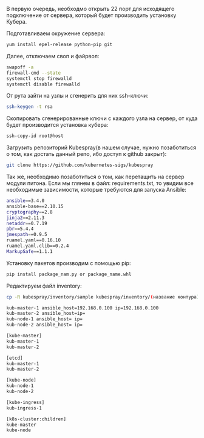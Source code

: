 В первую очередь, необходмо открыть 22 порт для исходящего подключение от сервера, который будет производить установку Кубера.

Подготавливаем окружение сервера:
```sh
yum install epel-release python-pip git
```

Далее, отключаем своп и файрвол:
```sh
swapoff -a 
firewall-cmd --state
systemctl stop firewalld
systemctl disable firewalld
```

От рута зайти на узлы и сгенерить для них ssh-ключи:
```sh
ssh-keygen -t rsa
```

Скопировать сгенерированные ключи с каждого узла на сервер, от куда будет производится установка кубера:
```sh
ssh-copy-id root@host
```

Загрузить репозиторий Kubespray(в нашем случае, нужно позаботиться о том, как достать данный репо, ибо доступ к github закрыт):
```sh
git clone https://github.com/kubernetes-sigs/kubespray
```

Так же, необходимо позаботиться о том, как перетащить на сервер модули питона.
Если мы глянем в файл: requirements.txt, то увидим все необходимые зависимости, которые требуются для запуска Ansible:
```sh
ansible==3.4.0
ansible-base==2.10.15
cryptography==2.8
jinja2==2.11.3
netaddr==0.7.19
pbr==5.4.4
jmespath==0.9.5
ruamel.yaml==0.16.10
ruamel.yaml.clib==0.2.4
MarkupSafe==1.1.1
```

Установку пакетов производим с помощью pip:
```sh
pip install package_nam.py or package_name.whl
```

Редактируем файл inventory:
```sh
cp -R kubespray/inventory/sample kubespray/inventory/(название контура)
```

```sh
kub-master-1 ansible_host=192.168.0.100 ip=192.168.0.100
kub-master-2 ansible_host=ip=
kub-node-1 ansible_host= ip=
kub-node-2 ansible_host= ip=

[kube-master]
kub-master-1
kub-master-2

[etcd]
kub-master-1
kub-master-2

[kube-node]
kub-node-1
kub-node-2

[kube-ingress]
kub-ingress-1

[k8s-cluster:children]
kube-master
kube-node
```

